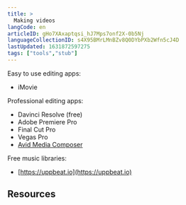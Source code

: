 ```yaml
---
title: >
  Making videos
langCode: en
articleID: gHo7XAxaptqsi_hJ7Mps7onf2X-0b5Nj
languageCollectionID: s4X95BMrLMnBZv8Q0DYbPXb2Wfn5cJ4D
lastUpdated: 1631872597275
tags: ["tools","stub"]
---
```


Easy to use editing apps:

-   iMovie

Professional editing apps:

-   Davinci Resolve (free)
-   Adobe Premiere Pro
-   Final Cut Pro
-   Vegas Pro
-   [Avid Media Composer](https://www.avid.com/media-composer)

Free music libraries:

-   [https://uppbeat.io](https://uppbeat.io)

## Resources